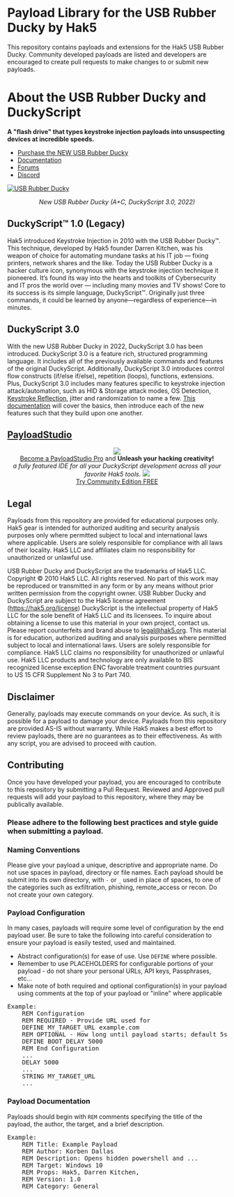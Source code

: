# Payload Library for the USB Rubber Ducky by Hak5
This repository contains payloads and extensions for the Hak5 USB Rubber Ducky. Community developed payloads are listed and developers are encouraged to create pull requests to make changes to or submit new payloads.

# About the USB Rubber Ducky and DuckyScript
<b> A "flash drive" that types keystroke injection payloads into unsuspecting devices at incredible speeds. </b>
-   [Purchase the NEW USB Rubber Ducky](https://hak5.org/products/usb-rubber-ducky?variant=39874478932081 "Purchase the NEW USB Rubber Ducky")
-   [Documentation](https://docs.hak5.org/hak5-usb-rubber-ducky/ "Documentation")
-   [Forums](https://forums.hak5.org/forum/111-new-usb-rubber-ducky/ "Forums")
-   [Discord](https://hak5.org/discord "Discord")

[![USB Rubber Ducky](https://files.gitbook.com/v0/b/gitbook-x-prod.appspot.com/o/spaces%2F-MiIkRK_o3RBhZzUkrzr%2Fuploads%2FW1Cy0NoSZJhOkaG7gk9t%2Fusb-rubber-ducky-3d-white-bg.png?alt=media&token=7a92ff75-c7ae-4280-b4da-690bef71dac8)](https://hak5.org/products/usb-rubber-ducky)

<p align="center"><i> New USB Rubber Ducky (A+C, DuckyScript 3.0, 2022)</i></p>

## DuckyScript™ 1.0 (Legacy)
Hak5 introduced Keystroke Injection in 2010 with the USB Rubber Ducky™. This technique, developed by Hak5 founder Darren Kitchen, was his weapon of choice for automating mundane tasks at his IT job — fixing printers, network shares and the like.
Today the USB Rubber Ducky is a hacker culture icon, synonymous with the keystroke injection technique it pioneered. It’s found its way into the hearts and toolkits of Cybersecurity and IT pros the world over — including many movies and TV shows!
Core to its success is its simple language, DuckyScript™. Originally just three commands, it could be learned by anyone—regardless of experience—in minutes.

## DuckyScript 3.0
With the new USB Rubber Ducky in 2022, DuckyScript 3.0 has been introduced.
DuckyScript 3.0 is a feature rich, structured programming language. It includes all of the previously available commands and features of the original DuckyScript.
Additionally, DuckyScript 3.0 introduces control flow constructs (if/else if/else), repetition (loops), functions, extensions.
Plus, DuckyScript 3.0 includes many features specific to keystroke injection attack/automation, such as HID & Storage attack modes, OS Detection, [Keystroke Reflection](https://shop.hak5.org/pages/keystroke-reflection "Keystroke Reflection"), jitter and randomization to name a few.
[This documentation](https://docs.hak5.org/hak5-usb-rubber-ducky/ "This documentation") will cover the basics, then introduce each of the new features such that they build upon one another.


<h2><a href="https://payloadstudio.hak5.org"> PayloadStudio</a></h2>
<p align="center">
<a href="https://payloadstudio.hak5.org"><img src="https://cdn.shopify.com/s/files/1/0068/2142/products/payload-studio-icon_180x.png?v=1659135374"></a>
<br/>
<a href="https://hak5.org/products/payload-studio-pro">Become a PayloadStudio Pro</a> and <b> Unleash your hacking creativity! </b>
<br/>
<i>a fully featured IDE for all your DuckyScript development across all your favorite Hak5 tools.</i>
<a href="https://payloadstudio.hak5.org"><img src="https://cdn.shopify.com/s/files/1/0068/2142/files/payload-studio-error-checking_600x.gif"></a>
<br/>
<a href="https://payloadstudio.hak5.org">Try Community Edition FREE</a> 
</p>

## Legal
Payloads from this repository are provided for educational purposes only.  Hak5 gear is intended for authorized auditing and security analysis purposes only where permitted subject to local and international laws where applicable. Users are solely responsible for compliance with all laws of their locality. Hak5 LLC and affiliates claim no responsibility for unauthorized or unlawful use.

USB Rubber Ducky and DuckyScript are the trademarks of Hak5 LLC. Copyright © 2010 Hak5 LLC. All rights reserved. No part of this work may be reproduced or transmitted in any form or by any means without prior written permission from the copyright owner.
USB Rubber Ducky and DuckyScript are subject to the Hak5 license agreement (https://hak5.org/license)
DuckyScript is the intellectual property of Hak5 LLC for the sole benefit of Hak5 LLC and its licensees. To inquire about obtaining a license to use this material in your own project, contact us. Please report counterfeits and brand abuse to legal@hak5.org.
This material is for education, authorized auditing and analysis purposes where permitted subject to local and international laws. Users are solely responsible for compliance. Hak5 LLC claims no responsibility for unauthorized or unlawful use.
Hak5 LLC products and technology are only available to BIS recognized license exception ENC favorable treatment countries pursuant to US 15 CFR Supplement No 3 to Part 740.

## Disclaimer
Generally, payloads may execute commands on your device. As such, it is possible for a payload to damage your device. Payloads from this repository are provided AS-IS without warranty. While Hak5 makes a best effort to review payloads, there are no guarantees as to their effectiveness. As with any script, you are advised to proceed with caution.

## Contributing
Once you have developed your payload, you are encouraged to contribute to this repository by submitting a Pull Request. Reviewed and Approved pull requests will add your payload to this repository, where they may be publically available.

### Please adhere to the following best practices and style guide when submitting a payload.

### Naming Conventions
Please give your payload a unique, descriptive and appropriate name. Do not use spaces in payload, directory or file names. Each payload should be submit into its own directory, with `-` or `_` used in place of spaces, to one of the categories such as exfiltration, phishing, remote_access or recon. Do not create your own category.

### Payload Configuration
In many cases, payloads will require some level of configuration by the end payload user. Be sure to take the following into careful consideration to ensure your payload is easily tested, used and maintained. 

- Abstract configuration(s) for ease of use. Use `DEFINE` where possible.
- Remember to use PLACEHOLDERS for configurable portions of your payload - do not share your personal URLs, API keys, Passphrases, etc...
- Make note of both required and optional configuration(s) in your payload using comments at the top of your payload or "inline" where applicable
<pre>
Example: 
	REM Configuration
	REM REQUIRED - Provide URL used for <something> 
	DEFINE MY_TARGET_URL example.com
	REM OPTIONAL - How long until payload starts; default 5s
	DEFINE BOOT_DELAY 5000
	REM End Configuration
	...
	DELAY 5000
	...
	STRING MY_TARGET_URL
	...
</pre>
### Payload Documentation 
Payloads should begin with `REM` comments specifying the title of the payload, the author, the target, and a brief description.
<pre>
Example:
	REM Title: Example Payload
	REM Author: Korben Dallas
	REM Description: Opens hidden powershell and ...
	REM Target: Windows 10
	REM Props: Hak5, Darren Kitchen, 
	REM Version: 1.0
	REM Category: General
</pre>
